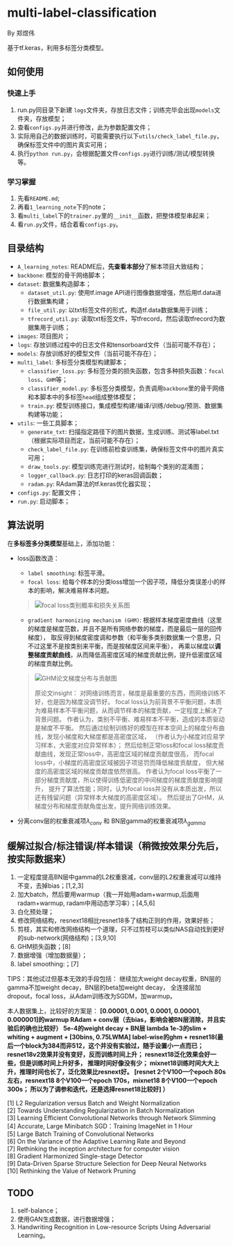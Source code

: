 # multi-label-classification

By 郑煜伟

基于tf.keras，利用多标签分类模型。

## 如何使用

### 快速上手
1. run.py同目录下新建 `logs`文件夹，存放日志文件；训练完毕会出现`models`文件夹，存放模型；
2. 查看`configs.py`并进行修改，此为参数配置文件；
3. 实际用自己的数据训练时，可能需要执行以下`utils/check_label_file.py`，确保标签文件中的图片真实可用；
4. 执行`python run.py`，会根据配置文件`configs.py`进行训练/测试/模型转换等。

### 学习掌握
1. 先看`README.md`;
2. 再看`1_learning_note`下的note；
3. 看`multi_label`下的`trainer.py`里的`__init__`函数，把整体模型串起来；
4. 看`run.py`文件，结合着看`configs.py`。

## 目录结构

- `A_learning_notes`: README后，**先查看本部分**了解本项目大致结构；
- `backbone`: 模型的骨干网络脚本；
- `dataset`: 数据集构造脚本；
    - `dataset_util.py`: 使用tf.image API进行图像数据增强，然后用tf.data进行数据集构建；
    - `file_util.py`: 以txt标签文件的形式，构造tf.data数据集用于训练；
    - `tfrecord_util.py`: 读取txt标签文件，写tfrecord，然后读取tfrecord为数据集用于训练；
- `images`: 项目图片；
- `logs`: 存放训练过程中的日志文件和tensorboard文件（当前可能不存在）；
- `models`: 存放训练好的模型文件（当前可能不存在）；
- `multi_label`: 多标签分类模型构建脚本；
    - `classifier_loss.py`: 多标签分类的损失函数，包含多种损失函数：`focal loss`、`GHM`等；
    - `classifier_model.py`: 多标签分类模型，负责调用`backbone`里的骨干网络和本脚本中的多标签`head`组成整体模型；
    - `train.py`: 模型训练接口，集成模型构建/编译/训练/debug/预测、数据集构建等功能；
- `utils`: 一些工具脚本；
    - `generate_txt`: 扫描指定路径下的图片数据，生成训练、测试等label.txt（根据实际项目而定，当前可能不存在）；
    - `check_label_file.py`: 在训练前检查训练集，确保标签文件中的图片真实可用；
    - `draw_tools.py`: 模型训练完进行测试时，绘制每个类别的混淆图；
    - `logger_callback.py`: 日志打印的keras回调函数；
    - `radam.py`: RAdam算法的tf.keras优化器实现；
- `configs.py`: 配置文件；
- `run.py`: 启动脚本；


## 算法说明

在**多标签多分类模型**基础上，添加功能：
- loss函数改造：
    - `label smoothing`: 标签平滑。
    - `focal loss`: 给每个样本的分类loss增加一个因子项，降低分类误差小的样本的影响，解决难易样本问题。
    > ![focal loss类别概率和损失关系图](https://github.com/zheng-yuwei/multi-label-classification/blob/master/images/focal-loss.jpg)
    - `gradient harmonizing mechanism (GHM)`: 
    根据样本梯度密度曲线（这里的梯度是梯度范数，并且不是所有网络参数的梯度，而是最后一层的回传梯度），
    取反得到梯度密度调和参数（和平衡多类别数据集一个意思，只不过这里不是按类别来平衡，而是按梯度区间来平衡），
    再乘以梯度以**调整梯度贡献曲线**，从而降低高密度区域的梯度贡献比例，提升低密度区域的梯度贡献比例。
    > ![GHM论文梯度分布与贡献图](https://github.com/zheng-yuwei/multi-label-classification/blob/master/images/GHM-insight.jpg)
    >
    > 原论文insight： 对网络训练而言，梯度是最重要的东西，而网络训练不好，也是因为梯度没调节好。
    focal loss认为前背景不平衡问题，本质为难易样本不平衡问题，从而调节样本的梯度贡献，一定程度上解决了背景问题。
    作者认为，类别不平衡、难易样本不平衡，造成的本质驱动是梯度不平衡。
    > 然后通过绘制训练好的模型在样本空间上的梯度分布曲线，发现小梯度和大梯度都是高密度区域，
    （作者认为小梯度对应易学习样本，大密度对应异常样本）；
    然后绘制正常loss和focal loss梯度贡献曲线，发现正常loss中，高密度区域的梯度贡献度很高，
    而focal loss中，小梯度的高密度区域被因子项惩罚而降低梯度贡献度，
    但大梯度的高密度区域的梯度贡献度依然很高。
    作者认为focal loss平衡了一部分梯度贡献度，所以使得训练低密度的中间梯度的梯度贡献度影响提升，
    提升了算法性能；同时，认为focal loss并没有从本质出发，所以还有残留问题（异常样本大梯度的高密度区域）。
    然后提出了GHM，从梯度分布和梯度贡献角度出发，提升网络训练效果。
    
- 分离conv层的权重衰减项$\lambda_{conv}$ 和 BN层gamma的权重衰减项$\lambda_{gamma}$  


## 缓解过拟合/标注错误/样本错误（稍微按效果分先后，按实际数据来）

1. 一定程度提高BN层中gamma的L2权重衰减，conv层的L2权重衰减可以维持不变，去掉bias；[1,2,3]
1. 加大batch，然后要用warmup（我一开始用adam+warmup,后面用radam+warmup, radam中用动态学习率）；[4,5,6]
1. 白化预处理；
1. 修改网络结构，resnext18相比resnet18多了结构正则的作用，效果好些；
1. 剪枝，其实和修改网络结构一个道理，只不过剪枝可以类似NAS自动找到更好的sub-network(网络结构)；[3,9,10]
1. GHM损失函数；[8]
1. 数据增强（增加数据量）；
1. label smoothing:；[7]

TIPS：其他试过但基本无效的手段包括：
继续加大weight decay权重，BN层的gamma不加weight decay，BN层的beta加weight decay，
全连接层加dropout，focal loss，从Adam训练改为SGDM，加warmup。

本人数据集上，比较好的方案是：
**[0.00001, 0.001, 0.0001, 0.00001, 0.000001]的warmup RAdam +
conv层（去bias，影响会被BN层消除，并且实验后的确也比较好） 5e-4的weight decay +
BN层 lambda 1e-3的slim +
whiting + augment +
[30bins, 0.75LWMA] label-wise的ghm +
resnet18(最后一个block为384而非512，这个并没有实验过，随手设置小一点而已；
resnet18v2效果并没有变好，反而训练时间上升；
resnext18泛化效果会好一些，但是训练时间上升好多，
推理时间好像没有少；
mixnet18训练时间大大上升，推理时间也长了，泛化效果比resnext好。
[resnet 2个V100一个epoch 80s左右，resnext18 8个V100一个epoch 170s，mixnet18 8个V100一个epoch 300s；
所以为了调参和迭代，还是选择resnet18比较好]
）**

[1] L2 Regularization versus Batch and Weight Normalization  
[2] Towards Understanding Regularization in Batch Normalization  
[3] Learning Efficient Convolutional Networks through Network Slimming  
[4] Accurate, Large Minibatch SGD：Training ImageNet in 1 Hour  
[5] Large Batch Training of Convolutional Networks  
[6] On the Variance of the Adaptive Learning Rate and Beyond  
[7] Rethinking the inception architecture for computer vision  
[8] Gradient Harmonized Single-stage Detector  
[9] Data-Driven Sparse Structure Selection for Deep Neural Networks  
[10] Rethinking the Value of Network Pruning

## TODO
1. self-balance；
1. 使用GAN生成数据，进行数据增强；
1. Handwriting Recognition in Low-resource Scripts Using Adversarial Learning。

